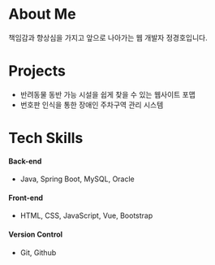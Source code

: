 <h1>About Me</h1>

책임감과 향상심을 가지고 앞으로 나아가는 웹 개발자 정경호입니다.

<h1>Projects</h1>

- 반려동물 동반 가능 시설을 쉽게 찾을 수 있는 웹사이트 포맵
- 번호판 인식을 통한 장애인 주차구역 관리 시스템

<h1>Tech Skills</h1>

#### Back-end
  
- Java, Spring Boot, MySQL, Oracle

#### Front-end

- HTML, CSS, JavaScript, Vue, Bootstrap

#### Version Control
  
- Git, Github
